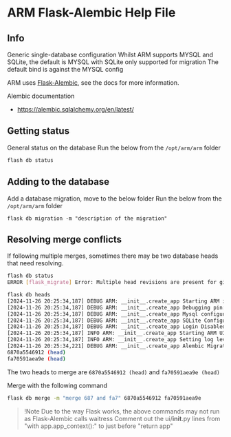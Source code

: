 # ARM Flask-Alembic Help File

## Info

Generic single-database configuration
Whilst ARM supports MYSQL and SQLite, the default is MYSQL with SQLite only supported for migration
The default bind is against the MYSQL config

ARM uses [Flask-Alembic](https://flask-alembic.readthedocs.io/en/latest/use/), see the docs for more information.

Alembic documentation
- https://alembic.sqlalchemy.org/en/latest/

## Getting status
General status on the database
Run the below from the `/opt/arm/arm` folder

```bash
flash db status
```

## Adding to the database

Add a database migration, move to the below folder
Run the below from the `/opt/arm/arm` folder

`flask db migration -m "description of the migration"`

## Resolving merge conflicts

If following multiple merges, sometimes there may be two database heads that need resolving.

```bash
flash db status
ERROR [flask_migrate] Error: Multiple head revisions are present for given argument 'head'; please specify a specific target revision, '<branchname>@head' to narrow to a specific head, or 'heads' for all heads
```

```bash
flask db heads
[2024-11-26 20:25:34,187] DEBUG ARM: __init__.create_app Starting ARM in [production] mode
[2024-11-26 20:25:34,187] DEBUG ARM: __init__.create_app Debugging pin: 12345
[2024-11-26 20:25:34,187] DEBUG ARM: __init__.create_app Mysql configuration: mysql+mysqlconnector://arm:*******@127.0.0.1/arm?charset=utf8mb4
[2024-11-26 20:25:34,187] DEBUG ARM: __init__.create_app SQLite Configuration: sqlite:////home/arm/db/arm.db
[2024-11-26 20:25:34,187] DEBUG ARM: __init__.create_app Login Disabled: True
[2024-11-26 20:25:34,187] INFO ARM: __init__.create_app Starting ARM UI on interface address - 127.0.0.1:5000
[2024-11-26 20:25:34,187] INFO ARM: __init__.create_app Setting log level to: DEBUG
[2024-11-26 20:25:34,221] DEBUG ARM: __init__.create_app Alembic Migration Folder: /opt/arm/arm/ui/migrations
6870a5546912 (head)
fa70591aea9e (head)
```

The two heads to merge are `6870a5546912 (head)` and `fa70591aea9e (head)`

Merge with the following command

```bash
flask db merge -m "merge 687 and fa7" 6870a5546912 fa70591aea9e
```

>!Note
> Due to the way Flask works, the above commands may not run as Flask-Alembic calls waitress
> Comment out the ui/__init__.py lines from "with app.app_context():" to just before "return app"